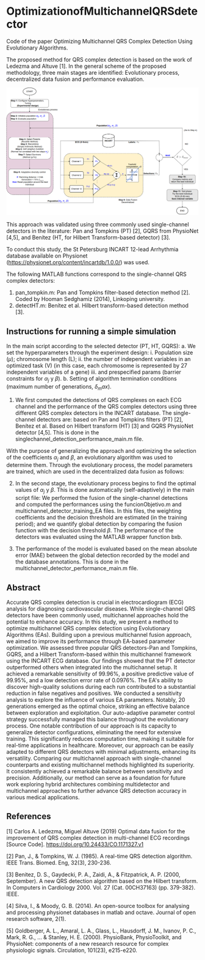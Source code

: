 # OptimizationofMultichannelQRSdetector
Code of the paper Optimizing Multichannel QRS Complex Detection Using Evolutionary Algorithms.

The proposed method for QRS complex detection is based on the work of Ledezma and Altuve [1]. In the general scheme of the proposed methodology, three main stages are identified: Evolutionary process, decentralized data fusion and performance evaluation.

![Resumen-visual-EA](https://github.com/JoseMendezA/OptimizationofMultichannelQRSdetector/blob/main/ProjectImages/optimizationscheme.png)

This approach was validated using three commonly used single-channel detectors in the literature: Pan and Tompkins (PT) [2], GQRS from PhysioNet [4,5], and Benítez (HT, for Hilbert Transform-based detector) [3].

To conduct this study, the St Petersburg INCART 12-lead Arrhythmia database available on Physionet (https://physionet.org/content/incartdb/1.0.0/) was used.  

The following MATLAB functions correspond to the single-channel QRS complex detectors:

1. pan_tompkin.m: Pan and Tompkins filter-based detection method [2]. Coded by Hooman Sedghamiz (2014), Linkoping university.
2. detectHT.m: Benítez et al. Hilbert transform-based detection method [3].

## Instructions for running a simple simulation

In the main script according to the selected detector (PT, HT, GQRS):
   a. We set the hyperparameters through the experiment design: 
      i. Population size ($\mu$); chromosome length (L); 
      ii. the number of independent variables in an optimized task (V) (in this case, each chromosome is represented by 27 independent variables of a gene) 
      iii. and prespecified params (barrier constraints for ${\alpha}_j$ y $\beta$).
   b. Setting of algorithm termination conditions (maximum number of generations, ${\delta}_max$).
  
1. We first computed the detections of QRS complexes on each ECG channel and the performance of the QRS complex detectors using three different QRS complex detectors in the INCART database. The single-channel detectors are: based on Pan and Tompkins filters (PT) [2], Benítez et al. Based on Hilbert transform (HT) [3] and GQRS PhysioNet detector [4,5]. This is done in the singlechannel_detection_performance_main.m file.

With the purpose of generalizing the approach and optimizing the selection of the coefficients ${\alpha}_j$ and $\beta$, an evolutionary algorithm was used to determine them. Through the evolutionary process, the model parameters are trained, which are used in the decentralized data fusion as follows:
   
2.  In the second stage, the evolutionary process begins to find the optimal values of ${\alpha}_j$ y $\beta$. This is done automatically (self-adaptively) in the main script file: We performed the fusion of the single-channel detections and computed the performances using the funcionObjetivo.m and multichannel_detector_training_EA files. In this files, the weighting coefficients and the decision threshold are estimated (in the training period); and we quantify global detection by comparing the fusion function with the decision threshold $\beta$. The performance of the detectors was evaluated using the MATLAB wrapper function bxb. 

4. The performance of the model is evaluated based on the mean absolute error (MAE) between the global detection recorded by the model and the database annotations. This is done in the multichannel_detector_performance_main.m file.

## Abstract
Accurate QRS complex detection is crucial in electrocardiogram (ECG) analysis for diagnosing cardiovascular diseases. While single-channel QRS detectors have been commonly used, multichannel approaches hold the potential to enhance accuracy. In this study, we present a method to optimize multichannel QRS complex detection using Evolutionary Algorithms (EAs). Building upon a previous multichannel fusion approach, we aimed to improve its performance through EA-based parameter optimization. We assessed three popular QRS detectors-Pan and Tompkins, GQRS, and a Hilbert Transform-based within this multichannel framework using the INCART ECG database. Our findings showed that the PT detector outperformed others when integrated into the multichannel setup. It achieved a remarkable sensitivity of 99.96\%, a positive predictive value of 99.95\%, and a low detection error rate of 0.0976\%. The EA's ability to discover high-quality solutions during each run contributed to a substantial reduction in false negatives and positives. We conducted a sensitivity analysis to explore the influence of various EA parameters. Notably, 20 generations emerged as the optimal choice, striking an effective balance between exploration and exploitation. Our auto-adaptive parameter control strategy successfully managed this balance throughout the evolutionary process. One notable contribution of our approach is its capacity to generalize detector configurations, eliminating the need for extensive training. This significantly reduces computation time, making it suitable for real-time applications in healthcare. Moreover, our approach can be easily adapted to different QRS detectors with minimal adjustments, enhancing its versatility. Comparing our multichannel approach with single-channel counterparts and existing multichannel methods highlighted its superiority. It consistently achieved a remarkable balance between sensitivity and precision. Additionally, our method can serve as a foundation for future work exploring hybrid architectures combining multidetector and multichannel approaches to further advance QRS detection accuracy in various medical applications. 

## References

[1] Carlos A. Ledezma, Miguel Altuve (2019) Optimal data fusion for the improvement of QRS complex detection in multi-channel ECG recordings [Source Code]. https://doi.org/10.24433/CO.1171327.v1

[2] Pan, J., & Tompkins, W. J. (1985). A real-time QRS detection algorithm. IEEE Trans. Biomed. Eng, 32(3), 230-236.

[3] Benitez, D. S., Gaydecki, P. A., Zaidi, A., & Fitzpatrick, A. P. (2000, September). A new QRS detection algorithm based on the Hilbert transform. In Computers in Cardiology 2000. Vol. 27 (Cat. 00CH37163) (pp. 379-382). IEEE.

[4] Silva, I., & Moody, G. B. (2014). An open-source toolbox for analysing and processing physionet databases in matlab and octave. Journal of open research software, 2(1).

[5] Goldberger, A. L., Amaral, L. A., Glass, L., Hausdorff, J. M., Ivanov, P. C., Mark, R. G., ... & Stanley, H. E. (2000). PhysioBank, PhysioToolkit, and PhysioNet: components of a new research resource for complex physiologic signals. Circulation, 101(23), e215-e220.
